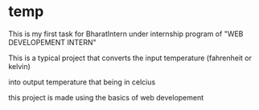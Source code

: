 # temp

This is my first task for BharatIntern under internship program of "WEB DEVELOPEMENT INTERN"

This is a typical project that converts the input temperature (fahrenheit or kelvin)

into output temperature that being in celcius

this project is made using the basics of web developement
